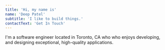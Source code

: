 ```yaml
---
title: 'Hi, my name is'
name: 'Deep Patel'
subtitle: 'I like to build things.'
contactText: 'Get In Touch'
---
```

I'm a software engineer located in Toronto, CA who who enjoys developing, and designing exceptional, high-quality applications.
